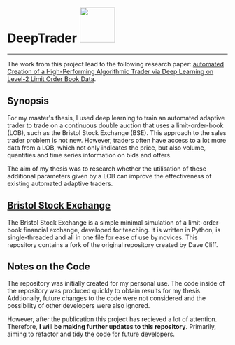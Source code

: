 # DeepTrader <img src="https://github.com/wray27/DeepTrader/raw/master/Poster/DeepTrader_logo.png" width="80" height="80"/>
------------
The work from this project lead to the following research paper: [automated Creation of a High-Performing Algorithmic Trader via Deep Learning on Level-2 Limit Order Book Data](https://arxiv.org/abs/2012.00821). 

## Synopsis
For my master's thesis, I used deep learning to train an automated adaptive trader to trade on a continuous double auction that uses a limit-order-book (LOB), such as the Bristol Stock Exchange (BSE). This approach to the sales trader problem is not new. However, traders often have access to a lot more data from a LOB, which not only indicates the price, but also volume, quantities and time series information on bids and offers. 

The aim of my thesis was to research whether the utilisation of these additional parameters given by a LOB can improve the effectiveness of existing automated adaptive traders.

## [Bristol Stock Exchange](https://github.com/davecliff/BristolStockExchange)
The Bristol Stock Exchange is a simple minimal simulation of a limit-order-book financial exchange, developed for teaching. It is written in Python, is single-threaded and all in one file for ease of use by novices. This repository contains a fork of the original repository created by Dave Cliff.

## Notes on the Code
The repository was initially created for my personal use. The code inside of the repository was produced quickly to obtain results for my thesis. Addtionally, future changes to the code were not considered and the possibility of other developers were also ignored. 

However, after the publication this project has recieved a lot of attention. Therefore, **I will be making further updates to this repository**. Primarily, aiming to refactor and tidy the code for future developers.
